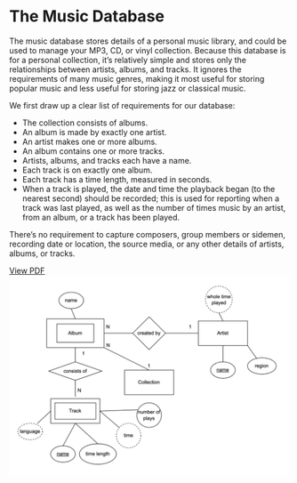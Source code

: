 # The Music Database
The music database stores details of a personal music library, and could be used to manage your MP3, CD, or vinyl collection. Because this
database is for a personal collection, it’s relatively simple and stores only the relationships between artists, albums, and tracks. It ignores the
requirements of many music genres, making it most useful for storing popular music and less useful for storing jazz or classical music.

We first draw up a clear list of requirements for our database:
- The collection consists of albums.
- An album is made by exactly one artist.
- An artist makes one or more albums.
- An album contains one or more tracks.
- Artists, albums, and tracks each have a name.
- Each track is on exactly one album.
- Each track has a time length, measured in seconds.
- When a track is played, the date and time the playback began (to the nearest second) should be recorded; this is used for reporting when a
track was last played, as well as the number of times music by an artist, from an album, or a track has been played.

There’s no requirement to capture composers, group members or sidemen, recording date or location, the source media, or any other details of
artists, albums, or tracks.

[View PDF](./lab1.drawio.pdf)
![Alt text](./music.png)

